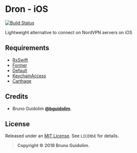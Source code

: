 # Dron - iOS
[![Build Status](https://www.bitrise.io/app/a6f934e4abf71b48/status.svg?token=xg7WJE6eekaJ-a2XfIB9vA)](https://www.bitrise.io/app/a6f934e4abf71b48)

Lightweight alternative to connect on NordVPN servers on iOS

## Requirements
- [RxSwift](https://github.com/ReactiveX/RxSwift)
- [Former](https://github.com/ra1028/Former)
- [Default](https://github.com/Nirma/Default)
- [KeychainAccess](https://github.com/kishikawakatsumi/KeychainAccess)
- [Carthage](https://github.com/Carthage/Carthage)

## Credits

- Bruno Guidolim [**@bguidolim**](https://twitter.com/bguidolim).

## License

Released under an [MIT License](http://opensource.org/licenses/MIT). See `LICENSE` for details.

>**Copyright &copy; 2018 Bruno Guidolim.**
